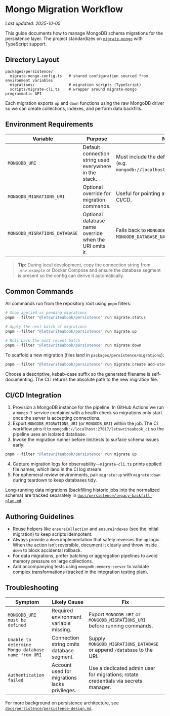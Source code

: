 # Mongo Migration Workflow

_Last updated: 2025-10-05_

This guide documents how to manage MongoDB schema migrations for the persistence layer. The project standardizes on [`migrate-mongo`](https://github.com/seppevs/migrate-mongo) with TypeScript support.

## Directory Layout

```
packages/persistence/
  migrate-mongo-config.ts   # shared configuration sourced from environment variables
  migrations/               # migration scripts (TypeScript)
  scripts/migrate-cli.ts    # wrapper around migrate-mongo programmatic API
```

Each migration exports `up` and `down` functions using the raw MongoDB driver so we can create collections, indexes, and perform data backfills.

## Environment Requirements

| Variable | Purpose | Notes |
| --- | --- | --- |
| `MONGODB_URI` | Default connection string used everywhere in the stack. | Must include the default database name (e.g. `mongodb://localhost:27017/letswriteabook`). |
| `MONGODB_MIGRATIONS_URI` | Optional override for migration commands. | Useful for pointing at admin connections in CI/CD. |
| `MONGODB_MIGRATIONS_DATABASE` | Optional database name override when the URI omits it. | Falls back to `MONGODB_DATABASE` or `MONGODB_DATABASE_NAME` if present. |

> **Tip:** During local development, copy the connection string from `.env.example` or Docker Compose and ensure the database segment is present so the config can derive it automatically.

## Common Commands

All commands run from the repository root using `pnpm` filters:

```powershell
# Show applied vs pending migrations
pnpm --filter "@letswriteabook/persistence" run migrate:status

# Apply the next batch of migrations
pnpm --filter "@letswriteabook/persistence" run migrate:up

# Roll back the most recent batch
pnpm --filter "@letswriteabook/persistence" run migrate:down
```

To scaffold a new migration (files land in `packages/persistence/migrations`):

```powershell
pnpm --filter "@letswriteabook/persistence" run migrate:create add-story-bible-indexes
```

Choose a descriptive, kebab-case suffix so the generated filename is self-documenting. The CLI returns the absolute path to the new migration file.

## CI/CD Integration

1. Provision a MongoDB instance for the pipeline. In GitHub Actions we run a `mongo:7` service container with a health check so migrations only start once the server is accepting connections.
2. Export `MONGODB_MIGRATIONS_URI` (or `MONGODB_URI`) within the job. The CI workflow pins it to `mongodb://localhost:27017/letswriteabook_ci` so the pipeline uses an isolated database.
3. Invoke the migration runner before lint/tests to surface schema issues early:
  ```powershell
  pnpm --filter "@letswriteabook/persistence" run migrate up
  ```
4. Capture migration logs for observability—`migrate-cli.ts` prints applied file names, which land in the CI log stream.
5. For ephemeral review environments, pair `migrate:up` with `migrate:down` during teardown to keep databases tidy.

Long-running data migrations (backfilling historic jobs into the normalized schema) are tracked separately in [`docs/persistence/legacy-backfill-plan.md`](../legacy-backfill-plan.md).

## Authoring Guidelines

- Reuse helpers like `ensureCollection` and `ensureIndexes` (see the initial migration) to keep scripts idempotent.
- Always provide a `down` implementation that safely reverses the `up` logic. When the action isn’t reversible, document it clearly and throw inside `down` to block accidental rollback.
- For data migrations, prefer batching or aggregation pipelines to avoid memory pressure on large collections.
- Add accompanying tests using `mongodb-memory-server` to validate complex transformations (tracked in the integration testing plan).

## Troubleshooting

| Symptom | Likely Cause | Fix |
| --- | --- | --- |
| `MONGODB_URI must be defined` | Required environment variable missing. | Export `MONGODB_URI` or `MONGODB_MIGRATIONS_URI` before running commands. |
| `Unable to determine Mongo database name from URI` | Connection string omits database segment. | Supply `MONGODB_MIGRATIONS_DATABASE` or append `/database` to the URI. |
| `Authentication failed` | Account used for migrations lacks privileges. | Use a dedicated admin user for migrations; rotate credentials via secrets manager. |

For more background on persistence architecture, see [`docs/persistence/persistence-design.md`](../persistence-design.md).

